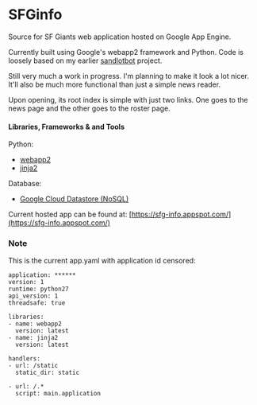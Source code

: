 # SFGinfo
Source for SF Giants web application hosted on Google App Engine.

Currently built using Google's webapp2 framework and Python. Code is loosely based on my earlier [sandlotbot](https://github.com/joshwertheim/sandlotbot) project.

Still very much a work in progress. I'm planning to make it look a lot nicer. It'll also be much more functional than just a simple news reader.

Upon opening, its root index is simple with just two links. One goes to the news page and the other goes to the roster page.

#### Libraries, Frameworks & and Tools 

Python:
* [webapp2](https://webapp-improved.appspot.com/)
* [jinja2](http://jinja.pocoo.org/docs/dev/)

Database:
* [Google Cloud Datastore (NoSQL)](https://cloud.google.com/datastore/docs)

Current hosted app can be found at:
[https://sfg-info.appspot.com/](https://sfg-info.appspot.com/)

### Note

This is the current app.yaml with application id censored:

```
application: ******
version: 1
runtime: python27
api_version: 1
threadsafe: true

libraries:
- name: webapp2
  version: latest
- name: jinja2
  version: latest

handlers:
- url: /static
  static_dir: static

- url: /.*
  script: main.application
```
